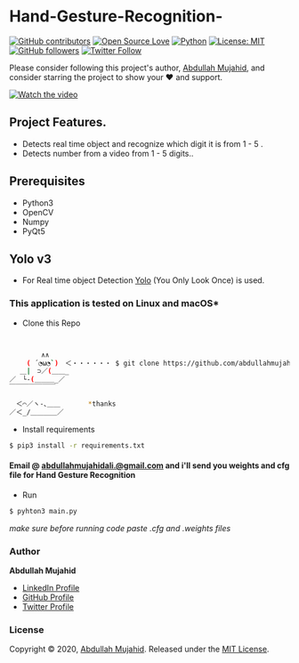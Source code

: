 # Hand-Gesture-Recognition-



[![GitHub contributors](https://img.shields.io/badge/contributions-welcome-brightgreen.svg?style=flat)](https://github.com/abdullahmujahidali/Hand-Gesture-Recognition-/pulls)
[![Open Source Love](https://badges.frapsoft.com/os/v1/open-source.png?v=103)](https://opensource.com/users/abdullahmujahidali)
[![Python](https://img.shields.io/badge/Made%20with-Python-1f425f.svg)](https://www.python.org/)
[![License: MIT](https://img.shields.io/badge/License-MIT-yellow.svg)](https://github.com/abdullahmujahidali/Hand-Gesture-Recognition-/blob/master/LICENSE)
[![GitHub followers](https://img.shields.io/github/followers/abdullahmujahidali.svg?style=social&label=Follow)](https://github.com/abdullahmujahidali)
[![Twitter Follow](https://img.shields.io/twitter/follow/abdulladgaf.svg?style=social)](https://twitter.com/abdulladgaf)

Please consider following this project's author, [Abdullah Mujahid](https://github.com/abdullahmujahidali), and consider starring the project to show your :heart: and support.

[![Watch the video](https://i.imgur.com/vKb2F1B.png)](https://youtu.be/0U1XK2Tydb0)

## Project Features.
* Detects real time object and recognize which digit it is from 1 - 5 .
* Detects number from a video from 1 - 5 digits..


## Prerequisites
* Python3
* OpenCV
* Numpy
* PyQt5


## Yolo v3
* For Real time object Detection [Yolo](https://pjreddie.com/darknet/yolo/) (You Only Look Once) is used.

### This application is tested on  Linux and macOS*

* Clone this Repo
```bash


        ∧∧
　　 ( ´◔ω◔`)　＜・・・・・・ $ git clone https://github.com/abdullahmujahidali/Hand-Gesture-Recognition-.git
　 ＿|　⊃／(＿＿_
／　└-(＿＿＿_／
￣￣￣￣￣￣￣

　＜⌒／ヽ-､＿＿ 　 　　*thanks
／＜_/＿＿＿＿／


```
* Install requirements
```bash
$ pip3 install -r requirements.txt
```

#### Email @ abdullahmujahidali.@gmail.com and i'll send you weights and cfg file for Hand Gesture Recognition 
* Run
```bash
$ pyhton3 main.py
```
*make sure before running code paste .cfg and .weights files*

### Author

**Abdullah Mujahid**

* [LinkedIn Profile](https://https://www.linkedin.com/in/abdullah-mujahid-211849186/)
* [GitHub Profile](https://github.com/abdullahmujahidali)
* [Twitter Profile](https://twitter.com/abdulladgaf)

### License

Copyright © 2020, [Abdullah Mujahid](https://github.com/abdullahmujahidali).
Released under the [MIT License](LICENSE).






